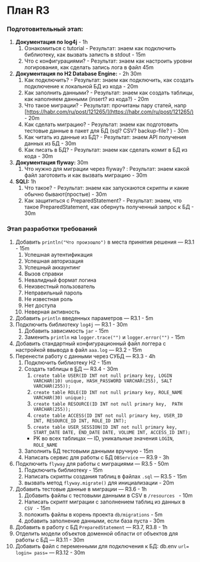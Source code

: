 # План R3
### Подготовительный этап:
1. **Документация по log4j** - 1h
    1. Ознакомиться с tutorial - Результат: знаем как подключить библиотеку, как вызвать записть в stdout - 15m
    2. Что с конфигурациями? - Результат: знаем как настроить уровни логирования, как сделать запись лога в файл 45m
2. **Документация по H2 Database Engine:** - 2h 30m
    1. Как подключить? - Результат: знаем как подключить, как создать подключение к локальной БД из кода - 20m
    2. Как заполнить данными? - Результат: знаем как создать таблицы, как наполняем данными (insert? из кода?) - 20m 
    3. Что такое миграции? - Результат: прочитаны пару статей, напр [https://habr.com/ru/post/121265/](https://habr.com/ru/post/121265/) - 20m
    4. Как сделать миграцию? - Результат: знаем как подготовить тестовые данные в пакет для БД (sql? CSV? backup-file? ) - 30m
    5. Как читать из данные из БД? - Результат: знаем API получения данных из БД - 30m
    6. Как писать в БД? - Результат: знаем как сделать комит в БД из кода - 30m
3. **Документация flyway:** 30m
    1. Что нужно для миграции через flyway? : Результат: знаем какой файл заготовить и как вызвать миграцию - 30m
4. **SQLI:** 1h
    1. Что такое? - Результат: знаем как запускаются скрипты и какие обычно бывают(простые) - 30m
    2. Как защититься с PreparedStatement? - Результат: знаем, что такое PreparedStatement, как обернуть полученный запрос к БД - 30m


### Этап разработки требований
1. Добавить `println("Что произошло")` в места принятия решения — R3.1 - 15m
    1. Успешная аутентификация
    2. Успешная авторизация
    3. Успешный аккаунтинг
    4. Вызов справки
    5. Невалидный формат логина
    6. Неизвестный пользователь
    7. Неправильный пароль
    8. Не известная роль
    9. Нет доступа
    10. Неверная активность
2. Добавить `println` введенных параметров  — R3.1 - 5m
3. Подключить библиотеку `log4j` — R3.1 - 30m
    1. Добавить зависимость `jar` - 15m
    2. Заменить `println` на  `logger.trace("")` и `logger.error("")` - 15m
4. Добавить стандартный конфигурационный файл логгера с настройкой ввывода в файл `aaa.log` — R3.2 - 15m
5. Перенести работу с данными через СУБД — R3.3  - 4h
    1. Подключить библиотеку H2 - 15m
    2. Создать таблицы в [БД](http://www.h2database.com/html/main.html) — R3.4 - 30m
        1. `create table USER(ID INT not null primary key, LOGIN VARCHAR(10) unique, HASH_PASSWORD VARCHAR(255), SALT VARCHAR(255));`
        2. `create table ROLE(ID INT not null primary key, ROLE_NAME VARCHAR(30) unique);`
        3. `create table RESOURCE(ID INT not null primary key,  PATH VARCHAR(255));`
        4. `create table ACCESS(ID INT not null primary key, USER_ID INT, RESOURCE_ID INT, ROLE_ID INT);`
        5. `create table USER_SESSION(ID INT not null primary key, START_DATE DATE, END_DATE DATE, VOLUME INT, ACCESS_ID INT);`
        - PK во всех таблицах — ID, уникальные значения `LOGIN`, `ROLE_NAME`
    3. Заполнить БД тестовыми данными вручную - 15m
    4. Написать сервис для работы с БД `DBService` — R3.9 - 3h
6. Подключить `flyway` для работы с миграциями — R3.5 - 50m
    1. Подключить библиотеку - 15m
    2. Написать скрипты создания таблиц в файлах `.sql` — R3.5 - 15m
    3. вызвать метод `flyway.migrate()` для инициализации - 20m
7. Добавить тестовые данные в миграции — R3.6  - 1h
    1. Добавить файлы с тестовыми данными в CSV в `/resources ` - 10m
    2. Написать скрипт миграции с заполнением таблиц из данных в `CSV ` - 15m
    3. положить файлы в корень проекта `db/migrations` - 5m
    4. добавить заполнение данными, если база пуста - 30m
8. Добавить в работу с БД `PreparedStatement` — R3.7, R3.8 - 1h
9. Отделить модели объектов доменной области от объектов для работы с БД  — R3.11 - 30m
10. Добавить файл с переменными для подключения к БД: db.env `url= login= pass=` — R3.12 - 30m
